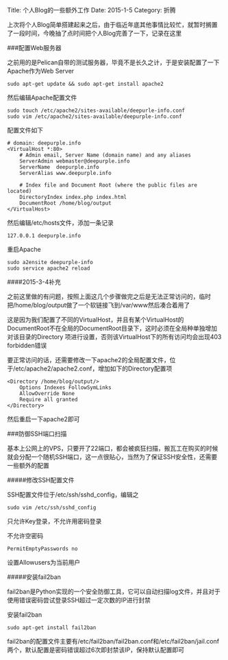 Title: 个人Blog的一些额外工作
Date: 2015-1-5
Category: 折腾

上次将个人Blog简单搭建起来之后，由于临近年底其他事情比较忙，就暂时搁置了一段时间，今晚抽了点时间把个人Blog完善了一下，记录在这里

###配置Web服务器

之前用的是Pelican自带的测试服务器，毕竟不是长久之计，于是安装配置了一下Apache作为Web Server

	sudo apt-get update && sudo apt-get install apache2

然后编辑Apache配置文件
	
	sudo touch /etc/apache2/sites-available/deepurle-info.conf
	sudo vim /etc/apache2/sites-available/deepurple-info.conf

配置文件如下

	# domain: deepurple.info
	<VirtualHost *:80>
    	# Admin email, Server Name (domain name) and any aliases
    	ServerAdmin webmaster@deepurple.info
    	ServerName  deepurple.info
    	ServerAlias www.deepurple.info

    	# Index file and Document Root (where the public files are located)
    	DirectoryIndex index.php index.html
    	DocumentRoot /home/blog/output
	</VirtualHost>

然后编辑/etc/hosts文件，添加一条记录

	127.0.0.1 deepurple.info

重启Apache

	sudo a2ensite deepurple-info
	sudo service apache2 reload

####2015-3-4补充

之前这里做的有问题，按照上面这几个步骤做完之后是无法正常访问的，临时把/home/blog/output做了一个软链接飞到/var/www然后凑合着用了

这是因为我们配置了不同的VirtualHost，并且有某个VirtualHost的DocumentRoot不在全局的DocumentRoot目录下，这时必须在全局种单独增加对该目录的Directory 项进行设置，否则该VirtualHost下的所有访问均会出现403 forbidden错误

要正常访问的话，还需要修改一下apache2的全局配置文件，位于/etc/apache2/apache2.conf，增加如下的Directory配置项

	<Directory /home/blog/output/>
		Options Indexes FollowSymLinks
		AllowOverride None
		Require all granted
	</Directory>

然后重启一下apache2即可

###防御SSH端口扫描

基本上公网上的VPS，只要开了22端口，都会被疯狂扫描，搬瓦工在购买的时候就会分配一个随机SSH端口，这一点很贴心，当然为了保证SSH安全性，还需要一些额外的配置

#####修改SSH配置文件

SSH配置文件位于/etc/ssh/sshd_config，编辑之

	sudo vim /etc/ssh/sshd_config

只允许Key登录，不允许用密码登录

不允许空密码

	PermitEmptyPasswords no

设置Allowusers为当前用户

#####安装fail2ban

fail2ban是Python实现的一个安全防御工具，它可以自动扫描log文件，并且对于使用错误密码尝试登录SSH超过一定次数的IP进行封禁

安装fail2ban

	sudo apt-get install fail2ban

fail2ban的配置文件主要有/etc/fail2ban/fail2ban.conf和/etc/fail2ban/jail.conf两个，默认配置是密码错误超过6次即封禁该IP，保持默认配置即可
